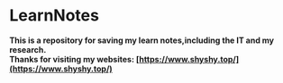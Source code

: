 # LearnNotes
**This is a repository for saving my learn notes,including the IT and my research.**    
**Thanks for visiting my websites: [https://www.shyshy.top/](https://www.shyshy.top/)**
